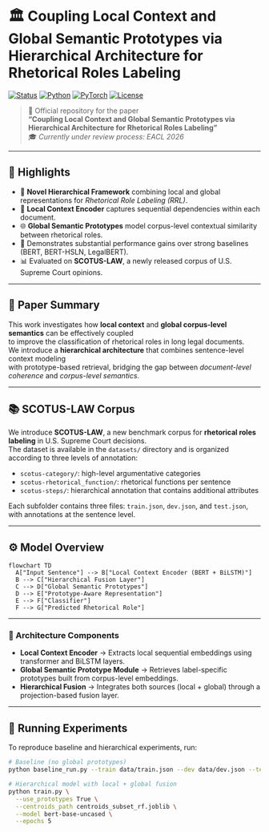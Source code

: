 # 🏛️ Coupling Local Context and Global Semantic Prototypes via Hierarchical Architecture for Rhetorical Roles Labeling

[![Status](https://img.shields.io/badge/Status-Under%20Review%20by%20EACL%202026-orange.svg)](https://eacl.org/)
[![Python](https://img.shields.io/badge/Python-3.9%2B-yellow.svg)](https://www.python.org/)
[![PyTorch](https://img.shields.io/badge/PyTorch-Framework-orange.svg)](https://pytorch.org/)
[![License](https://img.shields.io/badge/License-MIT-lightgrey.svg)](#license)

> 🧠 Official repository for the paper  
> **“Coupling Local Context and Global Semantic Prototypes via Hierarchical Architecture for Rhetorical Roles Labeling”**  
> 🎓 *Currently under review process: EACL 2026*

---

## 🌟 Highlights

- 🧩 **Novel Hierarchical Framework** combining local and global representations for *Rhetorical Role Labeling (RRL)*.  
- 🔄 **Local Context Encoder** captures sequential dependencies within each document.  
- 🌐 **Global Semantic Prototypes** model corpus-level contextual similarity between rhetorical roles.  
- 🚀 Demonstrates substantial performance gains over strong baselines (BERT, BERT-HSLN, LegalBERT).  
- 📊 Evaluated on **SCOTUS-LAW**, a newly released corpus of U.S. Supreme Court opinions.

---

## 📘 Paper Summary

This work investigates how **local context** and **global corpus-level semantics** can be effectively coupled  
to improve the classification of rhetorical roles in long legal documents.  
We introduce a **hierarchical architecture** that combines sentence-level context modeling  
with prototype-based retrieval, bridging the gap between *document-level coherence* and *corpus-level semantics*.

---

## 📚 SCOTUS-LAW Corpus

We introduce **SCOTUS-LAW**, a new benchmark corpus for **rhetorical roles labeling** in U.S. Supreme Court decisions.  
The dataset is available in the `datasets/` directory and is organized according to three levels of annotation:

- `scotus-category/`: high-level argumentative categories  
- `scotus-rhetorical_function/`: rhetorical functions per sentence  
- `scotus-steps/`: hierarchical annotation that contains additional attributes  

Each subfolder contains three files: `train.json`, `dev.json`, and `test.json`, with annotations at the sentence level.





---

## ⚙️ Model Overview

```mermaid
flowchart TD
  A["Input Sentence"] --> B["Local Context Encoder (BERT + BiLSTM)"]
  B --> C["Hierarchical Fusion Layer"]
  C --> D["Global Semantic Prototypes"]
  D --> E["Prototype-Aware Representation"]
  E --> F["Classifier"]
  F --> G["Predicted Rhetorical Role"]
```

---

### 🧭 Architecture Components

- **Local Context Encoder** → Extracts local sequential embeddings using transformer and BiLSTM layers.  
- **Global Semantic Prototype Module** → Retrieves label-specific prototypes built from corpus-level embeddings.  
- **Hierarchical Fusion** → Integrates both sources (local + global) through a projection-based fusion layer.


---

## 🧪 Running Experiments

To reproduce baseline and hierarchical experiments, run:

```bash
# Baseline (no global prototypes)
python baseline_run.py --train data/train.json --dev data/dev.json --test data/test.json

# Hierarchical model with local + global fusion
python train.py \
  --use_prototypes True \
  --centroids_path centroids_subset_rf.joblib \
  --model bert-base-uncased \
  --epochs 5
